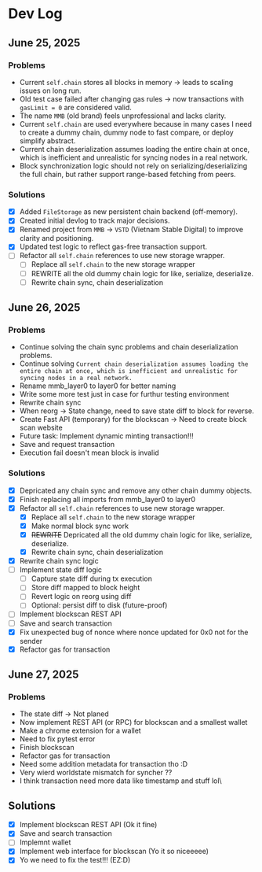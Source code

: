 # Dev Log

## June 25, 2025

### Problems
- Current `self.chain` stores all blocks in memory → leads to scaling issues on long run.
- Old test case failed after changing gas rules → now transactions with `gasLimit = 0` are considered valid.
- The name `MMB` (old brand) feels unprofessional and lacks clarity.
- Current `self.chain` are used everywhere because in many cases I need to create a dummy chain, dummy node to fast compare, or deploy simplify abstract.
- Current chain deserialization assumes loading the entire chain at once, which is inefficient and unrealistic for syncing nodes in a real network.
- Block synchronization logic should not rely on serializing/deserializing the full chain, but rather support range-based fetching from peers.

### Solutions
- [x] Added `FileStorage` as new persistent chain backend (off-memory).
- [x] Created initial devlog to track major decisions.
- [x] Renamed project from `MMB` → `VSTD` (Vietnam Stable Digital) to improve clarity and positioning.
- [x] Updated test logic to reflect gas-free transaction support.
- [ ] Refactor all `self.chain` references to use new storage wrapper.
    - [ ] Replace all `self.chain` to the new storage wrapper
    - [ ] REWRITE all the old dummy chain logic for like, serialize, deserialize. 
    - [ ] Rewrite chain sync, chain deserialization

## June 26, 2025

### Problems
- Continue solving the chain sync problems and chain deserialization problems.
- Continue solving `Current chain deserialization assumes loading the entire chain at once, which is inefficient and unrealistic for syncing nodes in a real network.`
- Rename mmb_layer0 to layer0 for better naming
- Write some more test just in case for furthur testing environment
- Rewrite chain sync
- When reorg -> State change, need to save state diff to block for reverse.
- Create Fast API (temporary) for the blockscan -> Need to create block scan website
- Future task: Implement dynamic minting transaction!!!
- Save and request transaction
- Execution fail doesn't mean block is invalid

### Solutions
- [x] Depricated any chain sync and remove any other chain dummy objects.
- [x] Finish replacing all imports from mmb_layer0 to layer0
- [x] Refactor all `self.chain` references to use new storage wrapper.
    - [x] Replace all `self.chain` to the new storage wrapper
    - [x] Make normal block sync work
    - [x] ~~REWRITE~~ Depricated all the old dummy chain logic for like, serialize, deserialize. 
    - [x] Rewrite chain sync, chain deserialization
- [x] Rewrite chain sync logic
- [ ] Implement state diff logic
  - [ ] Capture state diff during tx execution
  - [ ] Store diff mapped to block height
  - [ ] Revert logic on reorg using diff
  - [ ] Optional: persist diff to disk (future-proof)
- [ ] Implement blockscan REST API
- [ ] Save and search transaction
- [x] Fix unexpected bug of nonce where nonce updated for 0x0 not for the sender
- [x] Refactor gas for transaction

## June 27, 2025

### Problems
- The state diff -> Not planed
- Now implement REST API (or RPC) for blockscan and a smallest wallet
- Make a chrome extension for a wallet
- Need to fix pytest error
- Finish blockscan
- Refactor gas for transaction 
- Need some addition metadata for transaction tho :D
- Very wierd worldstate mismatch for syncher ??
- I think transaction need more data like timestamp and stuff lol\

## Solutions
- [x] Implement blockscan REST API (Ok it fine)
- [x] Save and search transaction
- [ ] Implemnt wallet
- [x] Implement web interface for blockscan (Yo it so niceeeee)
- [x] Yo we need to fix the test!!! (EZ:D)